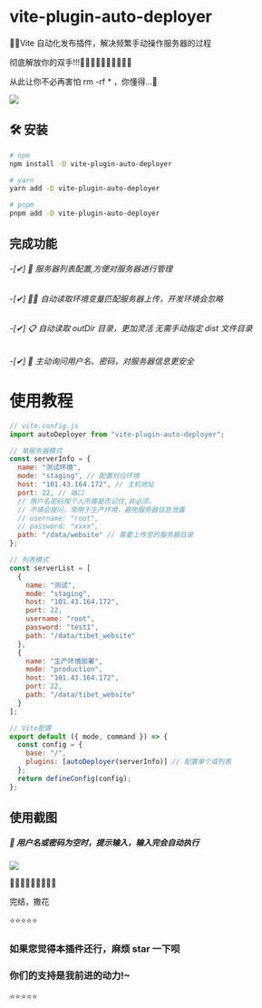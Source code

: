# vite-plugin-auto-deployer

👨‍💻Vite 自动化发布插件，解决频繁手动操作服务器的过程

彻底解放你的双手!!!🤷‍♀️🤷‍♀️🤷‍♀️🤷‍♀️🤷‍♀️

从此让你不必再害怕 rm -rf \* ，你懂得...👀

![](https://gitee.com/qq_1326632/vite-plugin-deployer/raw/master/images/auto-delop.png)

## 🛠️ 安装

```sh
# npm
npm install -D vite-plugin-auto-deployer

# yarn
yarn add -D vite-plugin-auto-deployer

# pnpm
pnpm add -D vite-plugin-auto-deployer
```

## 完成功能

###### -[✔] 📖 服务器列表配置,方便对服务器进行管理 

###### -[✔] 👩‍🌾 自动读取环境变量匹配服务器上传，开发环境会忽略 

###### -[✔] 📋 自动读取 outDir 目录，更加灵活 无需手动指定 dist 文件目录 

###### -[✔] 🔐 主动询问用户名、密码，对服务器信息更安全

# 使用教程

```js
// vite.config.js
import autoDeployer from "vite-plugin-auto-deployer";

// 单服务器模式
const serverInfo = {
  name: "测试环境",
  mode: "staging", // 配置对应环境
  host: "101.43.164.172", // 主机地址
  port: 22, // 端口
  // 用户名密码按个人所需是否记住,非必须，
  // 不填会提问，常用于生产环境，避免服务器信息泄露
  // username: "root",
  // password: "xxxx",
  path: "/data/website" // 需要上传至的服务器目录
};

// 列表模式
const serverList = [
  {
    name: "测试",
    mode: "staging",
    host: "101.43.164.172",
    port: 22,
    username: "root",
    password: "test1",
    path: "/data/tibet_website"
  },
  {
    name: "生产环境部署",
    mode: "production",
    host: "101.43.164.172",
    port: 22,
    path: "/data/tibet_website"
  }
];

// Vite配置
export default ({ mode, command }) => {
  const config = {
    base: "/",
    plugins: [autoDeployer(serverInfo)] // 配置单个或列表
  };
  return defineConfig(config);
};
```

## 使用截图

##### 🔐 用户名或密码为空时，提示输入，输入完会自动执行

![](https://gitee.com/qq_1326632/vite-plugin-deployer/raw/master/images/question.png)

🎉🎉🎉🎉🎉🎉🎉🎉🎉

完结，撒花

⭐⭐⭐⭐⭐

### 如果您觉得本插件还行，麻烦 star 一下呗

### 你们的支持是我前进的动力!~

⭐⭐⭐⭐⭐
